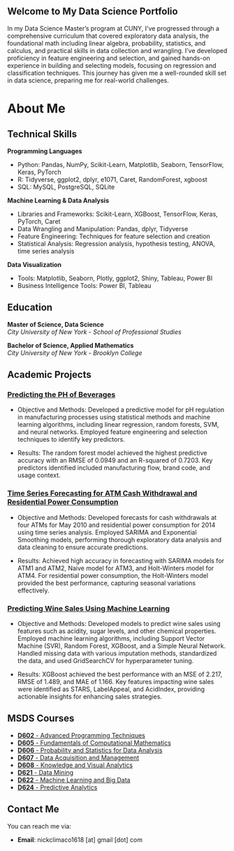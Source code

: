 ## Welcome to My Data Science Portfolio
In my Data Science Master’s program at CUNY, I’ve progressed through a comprehensive curriculum that covered exploratory data analysis, the foundational math including linear algebra, probability, statistics, and calculus, and practical skills in data collection and wrangling. I’ve developed proficiency in feature engineering and selection, and gained hands-on experience in building and selecting models, focusing on regression and classification techniques. This journey has given me a well-rounded skill set in data science, preparing me for real-world challenges.

# About Me

## Technical Skills 

**Programming Languages**

- Python: Pandas, NumPy, Scikit-Learn, Matplotlib, Seaborn, TensorFlow, Keras, PyTorch
- R: Tidyverse, ggplot2, dplyr, e1071, Caret, RandomForest, xgboost
- SQL: MySQL, PostgreSQL, SQLite

**Machine Learning & Data Analysis**

- Libraries and Frameworks: Scikit-Learn, XGBoost, TensorFlow, Keras, PyTorch, Caret
- Data Wrangling and Manipulation: Pandas, dplyr, Tidyverse
- Feature Engineering: Techniques for feature selection and creation
- Statistical Analysis: Regression analysis, hypothesis testing, ANOVA, time series analysis

**Data Visualization**

- Tools: Matplotlib, Seaborn, Plotly, ggplot2, Shiny, Tableau, Power BI
- Business Intelligence Tools: Power BI, Tableau

## Education

**Master of Science, Data Science**  
*City University of New York - School of Professional Studies*  

**Bachelor of Science, Applied Mathematics**  
*City University of New York - Brooklyn College*  

## Academic Projects

### [Predicting the PH of Beverages](https://github.com/NickAMC/NickAMC.github.io/tree/main/DATA_624_S24/project_2)

- Objective and Methods: Developed a predictive model for pH regulation in manufacturing processes using statistical methods and machine learning algorithms, including linear regression, random forests, SVM, and neural networks. Employed feature engineering and selection techniques to identify key predictors.

- Results: The random forest model achieved the highest predictive accuracy with an RMSE of 0.0949 and an R-squared of 0.7203. Key predictors identified included manufacturing flow, brand code, and usage context.

### [Time Series Forecasting for ATM Cash Withdrawal and Residential Power Consumption](https://nickamc.github.io/DATA_624_S24/project_1/atm_forecasting.html)

- Objective and Methods: Developed forecasts for cash withdrawals at four ATMs for May 2010 and residential power consumption for 2014 using time series analysis. Employed SARIMA and Exponential Smoothing models, performing thorough exploratory data analysis and data cleaning to ensure accurate predictions.

- Results: Achieved high accuracy in forecasting with SARIMA models for ATM1 and ATM2, Naive model for ATM3, and Holt-Winters model for ATM4. For residential power consumption, the Holt-Winters model provided the best performance, capturing seasonal variations effectively.


### [Predicting Wine Sales Using Machine Learning](https://nickamc.github.io/D622-S24/hw4/hw4.html)

- Objective and Methods: Developed models to predict wine sales using features such as acidity, sugar levels, and other chemical properties. Employed machine learning algorithms, including Support Vector Machine (SVR), Random Forest, XGBoost, and a Simple Neural Network. Handled missing data with various imputation methods, standardized the data, and used GridSearchCV for hyperparameter tuning.

- Results: XGBoost achieved the best performance with an MSE of 2.217, RMSE of 1.489, and MAE of 1.166. Key features impacting wine sales were identified as STARS, LabelAppeal, and AcidIndex, providing actionable insights for enhancing sales strategies.


## MSDS Courses
- [**D602** - Advanced Programming Techniques](https://github.com/NickAMC/NickAMC.github.io/tree/main/D602-S23)
- [**D605** - Fundamentals of Computational Mathematics](https://github.com/NickAMC/NickAMC.github.io/tree/main/D605-F23)
- [**D606** - Probability and Statistics for Data Analysis](https://github.com/NickAMC/NickAMC.github.io/tree/main/D606-S23)
- [**D607** - Data Acquisition and Management](https://github.com/NickAMC/NickAMC.github.io/tree/main/D607-S23)
- [**D608** - Knowledge and Visual Analytics](https://github.com/NickAMC/NickAMC.github.io/tree/main/D608-F23)
- [**D621** - Data Mining](https://github.com/NickAMC/NickAMC.github.io/tree/main/D621-F23)
- [**D622** - Machine Learning and Big Data](https://github.com/NickAMC/NickAMC.github.io/tree/main/D622-S24)
- [**D624** - Predictive Analytics](https://github.com/NickAMC/NickAMC.github.io/tree/main/DATA_624_S24)

## Contact Me

You can reach me via:
- **Email**: nickclimaco1618 [at] gmail [dot] com